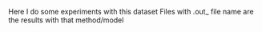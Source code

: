 Here I do some experiments with this dataset
Files with .out_ file name are the results with that method/model

